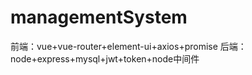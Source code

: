 # managementSystem
前端：vue+vue-router+element-ui+axios+promise  后端：node+express+mysql+jwt+token+node中间件 
